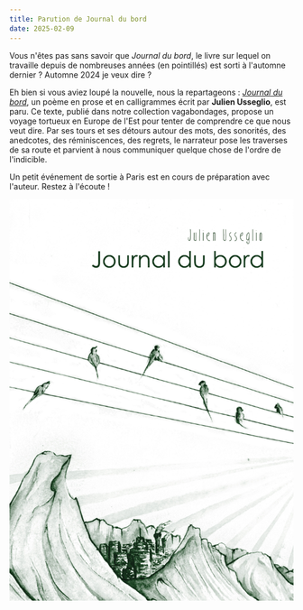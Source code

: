 ```yaml
---
title: Parution de Journal du bord
date: 2025-02-09
---
```

Vous n'êtes pas sans savoir que *Journal du bord*, le livre sur lequel on travaille depuis de nombreuses années (en pointillés) est sorti à l'automne dernier ? Automne 2024 je veux dire ?

Eh bien si vous aviez loupé la nouvelle, nous la repartageons : [*Journal du bord*](https://editionsdusamedi.fr/static9/journal-du-bord), un poème en prose et en calligrammes écrit par **Julien Usseglio**, est paru. Ce texte, publié dans notre collection vagabondages, propose un voyage tortueux en Europe de l'Est pour tenter de comprendre ce que nous veut dire. Par ses tours et ses détours autour des mots, des sonorités, des anedcotes, des réminiscences, des regrets, le narrateur pose les traverses de sa route et parvient à nous communiquer quelque chose de l'ordre de l'indicible.

Un petit événement de sortie à Paris est en cours de préparation avec l'auteur. Restez à l'écoute !

![Couverture de Journal du bord](/_assets/uploads/images/catalogue/journaldubord.jpg)